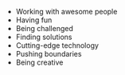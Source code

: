 - Working with awesome people
- Having fun
- Being challenged 
- Finding solutions
- Cutting-edge technology
- Pushing boundaries
- Being creative